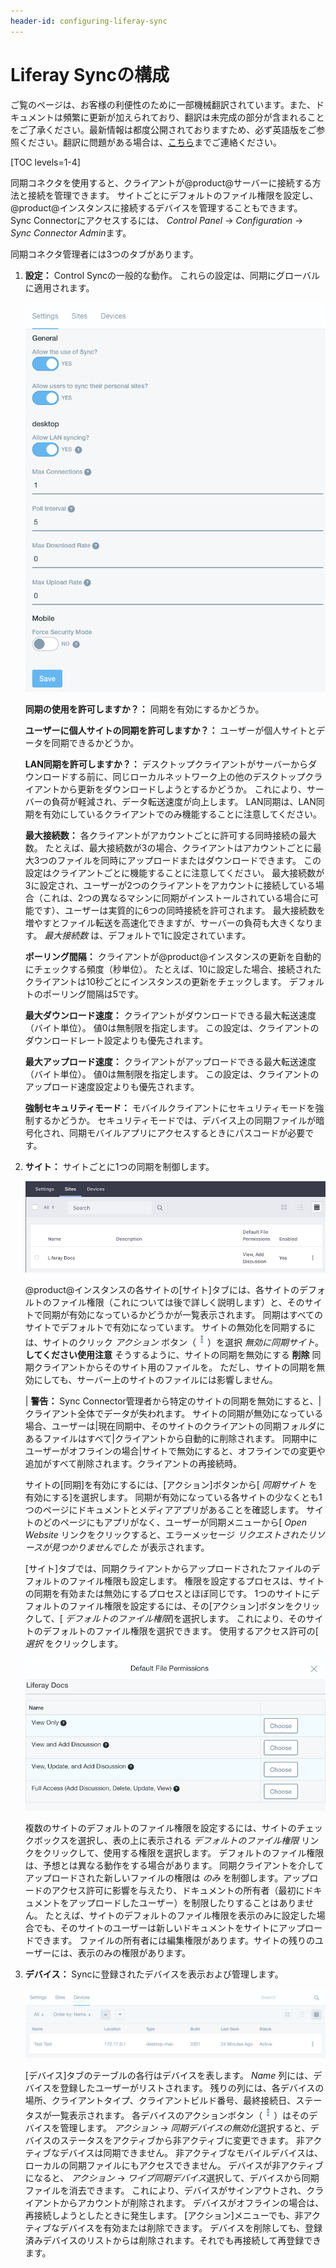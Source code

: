 ```yaml
---
header-id: configuring-liferay-sync
---
```


# Liferay Syncの構成

<p class="alert alert-info"><span class="wysiwyg-color-blue120">ご覧のページは、お客様の利便性のために一部機械翻訳されています。また、ドキュメントは頻繁に更新が加えられており、翻訳は未完成の部分が含まれることをご了承ください。最新情報は都度公開されておりますため、必ず英語版をご参照ください。翻訳に問題がある場合は、<a href="mailto:support-content-jp@liferay.com">こちら</a>までご連絡ください。</span></p>

[TOC levels=1-4]

同期コネクタを使用すると、クライアントが@product@サーバーに接続する方法と接続を管理できます。 サイトごとにデフォルトのファイル権限を設定し、@product@インスタンスに接続するデバイスを管理することもできます。 Sync Connectorにアクセスするには、 *Control Panel* → *Configuration* → *Sync Connector Admin*ます。

同期コネクタ管理者には3つのタブがあります。

1.  **設定：** Control Syncの一般的な動作。 これらの設定は、同期にグローバルに適用されます。

    ![図1：コントロールパネルの[構成]セクションには、同期コネクタ管理が含まれています。](../../../../images/sync-admin-01.png)

    **同期の使用を許可しますか？：** 同期を有効にするかどうか。

    **ユーザーに個人サイトの同期を許可しますか？：** ユーザーが個人サイトとデータを同期できるかどうか。

    **LAN同期を許可しますか？：** デスクトップクライアントがサーバーからダウンロードする前に、同じローカルネットワーク上の他のデスクトップクライアントから更新をダウンロードしようとするかどうか。 これにより、サーバーの負荷が軽減され、データ転送速度が向上します。 LAN同期は、LAN同期を有効にしているクライアントでのみ機能することに注意してください。

    **最大接続数：** 各クライアントがアカウントごとに許可する同時接続の最大数。 たとえば、最大接続数が3の場合、クライアントはアカウントごとに最大3つのファイルを同時にアップロードまたはダウンロードできます。 この設定はクライアントごとに機能することに注意してください。 最大接続数が3に設定され、ユーザーが2つのクライアントをアカウントに接続している場合（これは、2つの異なるマシンに同期がインストールされている場合に可能です）、ユーザーは実質的に6つの同時接続を許可されます。 最大接続数を増やすとファイル転送を高速化できますが、サーバーの負荷も大きくなります。 *最大接続数* は、デフォルトで1に設定されています。

    **ポーリング間隔：** クライアントが@product@インスタンスの更新を自動的にチェックする頻度（秒単位）。 たとえば、10に設定した場合、接続されたクライアントは10秒ごとにインスタンスの更新をチェックします。 デフォルトのポーリング間隔は5です。

    **最大ダウンロード速度：** クライアントがダウンロードできる最大転送速度（バイト単位）。 値0は無制限を指定します。 この設定は、クライアントのダウンロードレート設定よりも優先されます。

    **最大アップロード速度：** クライアントがアップロードできる最大転送速度（バイト単位）。 値0は無制限を指定します。 この設定は、クライアントのアップロード速度設定よりも優先されます。

    **強制セキュリティモード：** モバイルクライアントにセキュリティモードを強制するかどうか。 セキュリティモードでは、デバイス上の同期ファイルが暗号化され、同期モバイルアプリにアクセスするときにパスコードが必要です。

2.  **サイト：** サイトごとに1つの同期を制御します。

    ![図2：Sync Connector管理者の[サイト]タブでは、サイトごとに同期を管理できます。](../../../../images/sync-admin-02.png)

    @product@インスタンスの各サイトの[サイト]タブには、各サイトのデフォルトのファイル権限（これについては後で詳しく説明します）と、そのサイトで同期が有効になっているかどうかが一覧表示されます。 同期はすべてのサイトでデフォルトで有効になっています。 サイトの無効化を同期するには、サイトのクリック *アクション* ボタン（![Actions](../../../../images/icon-actions.png)）を選択 *無効に同期サイト*。 **してください使用注意** そうするように、サイトの同期を無効にする **削除** 同期クライアントからそのサイト用のファイルを。 ただし、サイトの同期を無効にしても、サーバー上のサイトのファイルには影響しません。

    | **警告：** Sync Connector管理者から特定のサイトの同期を無効にすると、|クライアント全体でデータが失われます。 サイトの同期が無効になっている場合、ユーザーは|現在同期中、そのサイトのクライアントの同期フォルダにあるファイルはすべて|クライアントから自動的に削除されます。 同期中にユーザーがオフラインの場合|サイトで無効にすると、オフラインでの変更や追加がすべて削除されます。クライアントの再接続時。

    サイトの[同期]を有効にするには、[アクション]ボタンから[ *同期サイト* を有効にする]を選択します。 同期が有効になっている各サイトの少なくとも1つのページにドキュメントとメディアアプリがあることを確認します。 サイトのどのページにもアプリがなく、ユーザーが同期メニューから[ *Open Website* リンクをクリックすると、エラーメッセージ *リクエストされたリソースが見つかりませんでした* が表示されます。

    [サイト]タブでは、同期クライアントからアップロードされたファイルのデフォルトのファイル権限も設定します。 権限を設定するプロセスは、サイトの同期を有効または無効にするプロセスとほぼ同じです。 1つのサイトにデフォルトのファイル権限を設定するには、その[アクション]ボタンをクリックして、[ *デフォルトのファイル権限*]を選択します。 これにより、そのサイトのデフォルトのファイル権限を選択できます。 使用するアクセス許可の[ *選択* をクリックします。

    ![図3：[選択]をクリックして、同期中のサイトのデフォルトのファイル権限を選択します。](../../../../images/sync-admin-03.png)

    複数のサイトのデフォルトのファイル権限を設定するには、サイトのチェックボックスを選択し、表の上に表示される *デフォルトのファイル権限* リンクをクリックして、使用する権限を選択します。 デフォルトのファイル権限は、予想とは異なる動作をする場合があります。 同期クライアントを介してアップロードされた新しいファイルの権限は *のみ* を制御します。アップロードのアクセス許可に影響を与えたり、ドキュメントの所有者（最初にドキュメントをアップロードしたユーザー）を制限したりすることはありません。 たとえば、サイトのデフォルトのファイル権限を表示のみに設定した場合でも、そのサイトのユーザーは新しいドキュメントをサイトにアップロードできます。 ファイルの所有者には編集権限があります。サイトの残りのユーザーには、表示のみの権限があります。

3.  **デバイス：** Syncに登録されたデバイスを表示および管理します。

    ![図4：Sync Connector管理者の[デバイス]タブには、Syncが登録したすべてのデバイスがリストされます。](../../../../images/sync-admin-devices.png)

    [デバイス]タブのテーブルの各行はデバイスを表します。 *Name* 列には、デバイスを登録したユーザーがリストされます。 残りの列には、各デバイスの場所、クライアントタイプ、クライアントビルド番号、最終接続日、ステータスが一覧表示されます。 各デバイスのアクションボタン（![Actions](../../../../images/icon-actions.png)）はそのデバイスを管理します。 *アクション* → *同期デバイスの無効化*選択すると、デバイスのステータスをアクティブから非アクティブに変更できます。 非アクティブなデバイスは同期できません。 非アクティブなモバイルデバイスは、ローカルの同期ファイルにもアクセスできません。 デバイスが非アクティブになると、 *アクション* → *ワイプ同期デバイス*選択して、デバイスから同期ファイルを消去できます。 これにより、デバイスがサインアウトされ、クライアントからアカウントが削除されます。 デバイスがオフラインの場合は、再接続しようとしたときに発生します。 [アクション]メニューでも、非アクティブなデバイスを有効または削除できます。 デバイスを削除しても、登録済みデバイスのリストからは削除されます。それでも再接続して再登録できます。
